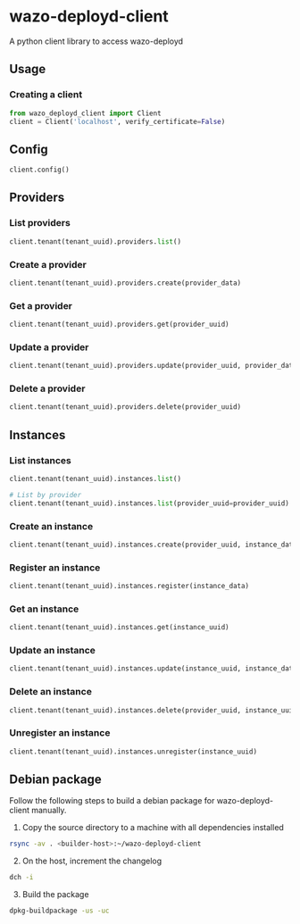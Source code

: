# wazo-deployd-client

A python client library to access wazo-deployd

## Usage

### Creating a client

```python
from wazo_deployd_client import Client
client = Client('localhost', verify_certificate=False)
```

## Config

```python
client.config()
```

## Providers

### List providers

```python
client.tenant(tenant_uuid).providers.list()
```

### Create a provider

```python
client.tenant(tenant_uuid).providers.create(provider_data)
```

### Get a provider

```python
client.tenant(tenant_uuid).providers.get(provider_uuid)
```

### Update a provider

```python
client.tenant(tenant_uuid).providers.update(provider_uuid, provider_data)
```

### Delete a provider

```python
client.tenant(tenant_uuid).providers.delete(provider_uuid)
```

## Instances

### List instances

```python
client.tenant(tenant_uuid).instances.list()

# List by provider
client.tenant(tenant_uuid).instances.list(provider_uuid=provider_uuid)
```

### Create an instance

```python
client.tenant(tenant_uuid).instances.create(provider_uuid, instance_data)
```

### Register an instance

```python
client.tenant(tenant_uuid).instances.register(instance_data)
```

### Get an instance

```python
client.tenant(tenant_uuid).instances.get(instance_uuid)
```

### Update an instance

```python
client.tenant(tenant_uuid).instances.update(instance_uuid, instance_data)
```

### Delete an instance

```python
client.tenant(tenant_uuid).instances.delete(provider_uuid, instance_uuid)
```

### Unregister an instance

```python
client.tenant(tenant_uuid).instances.unregister(instance_uuid)
```

## Debian package

Follow the following steps to build a debian package for wazo-deployd-client manually.

1. Copy the source directory to a machine with all dependencies installed

```sh
rsync -av . <builder-host>:~/wazo-deployd-client
```

2. On the host, increment the changelog

```sh
dch -i
```

3. Build the package

```sh
dpkg-buildpackage -us -uc
```
